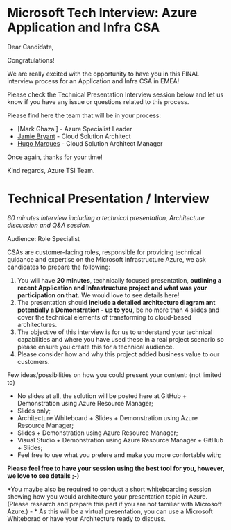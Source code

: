# Microsoft Tech Interview: Azure Application and Infra CSA

Dear Candidate,

Congratulations!

We are really excited with the opportunity to have you in this FINAL interview process for an Application and Infra CSA in EMEA!

Please check the Technical Presentation Interview session below and let us know if you have any issue or questions related to this process.

Please find here the team that will be in your process:
* [Mark Ghazai]  - Azure Specialist Leader
* [Jamie Bryant](https://www.linkedin.com/in/jamiebryantmcse/) - Cloud Solution Architect
* [Hugo Marques](https://www.linkedin.com/in/hugomarques/) - Cloud Solution Architect Manager

Once again, thanks for your time!

Kind regards,
Azure TSI Team.


# Technical Presentation / Interview

*60 minutes interview including a technical presentation, Architecture discussion and Q&A session.*

Audience: Role Specialist

CSAs are customer-facing roles, responsible for providing technical guidance and expertise on the Microsoft Infrastructure Azure, we ask candidates to prepare the following:

1. You will have **20 minutes**, technically focused presentation, **outlining a recent Application and Infrastructure project and what was your participation on that.** We would love to see details here!
2. The presentation should **include a detailed architecture diagram ant potentially a Demonstration - up to you**, be no more than 4 slides and cover the technical elements of transforming to cloud-based architectures.
3. The objective of this interview is for us to understand your technical capabilities and where you have used these in a real project scenario so please ensure you create this for a technical audience.
4. Please consider how and why this project added business value to our customers.

Few ideas/possibilities on how you could present your content: (not limited to)
* No slides at all, the solution will be posted here at GitHub + Demonstration using Azure Resource Manager;
* Slides only;
* Architecture Whiteboard + Slides + Demonstration using Azure Resource Manager;
* Slides  + Demonstration using Azure Resource Manager;
* Visual Studio + Demonstration using Azure Resource Manager + GitHub + Slides;
* Feel free to use what you prefere and make you more confortable with;

**Please feel free to have your session using the best tool for you, however, we love to see details ;-)**

*You maybe also be required to conduct a short whiteboarding session showing how you would architecture your presentation topic in Azure. (Please research and prepare this part if you are not familiar with Microsoft Azure.) - * As this will be a virtual presentation, you can use a Microsoft Whiteborad or have your Architecture ready to discuss.
